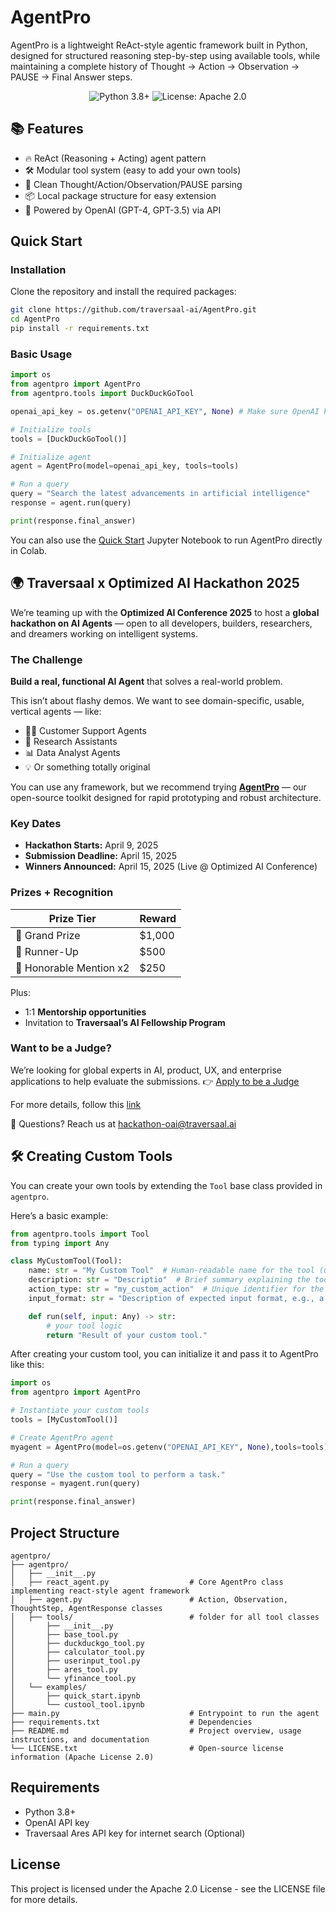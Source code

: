# AgentPro

AgentPro is a lightweight ReAct-style agentic framework built in Python, designed for structured reasoning step-by-step using available tools, while maintaining a complete history of Thought → Action → Observation → PAUSE → Final Answer steps.

<p align="center">
  <img src="https://img.shields.io/badge/Python-3.8%2B-blue" alt="Python 3.8+">
  <img src="https://img.shields.io/badge/License-Apache%202.0-blue" alt="License: Apache 2.0">
</p>

## 📚 Features

- 🔥 ReAct (Reasoning + Acting) agent pattern
- 🛠️ Modular tool system (easy to add your own tools)
- 📜 Clean Thought/Action/Observation/PAUSE parsing
- 📦 Local package structure for easy extension
- 🧠 Powered by OpenAI (GPT-4, GPT-3.5) via API

## Quick Start

### Installation

Clone the repository and install the required packages:

```bash
git clone https://github.com/traversaal-ai/AgentPro.git
cd AgentPro
pip install -r requirements.txt
```
<!--
### Configuration

Create a `.env` file in the root directory with your API keys:

```
OPENAI_API_KEY=your_openai_api_key
TRAVERSAAL_ARES_API_KEY=your_traversaal_ares_api_key
```
Ares internet tool: Searches the internet for real-time information using the Traversaal Ares API. To get `TRAVERSAAL_ARES_API_KEY`. Follow these steps:

1. Go to the [Traversaal API platform](https://api.traversaal.ai/)
2. Log in or create an account
3. Click **"Create new secret key"**
4. Copy the generated key and paste in `.env` file :

### Running the Agent

From the command line:

```bash
python main.py
```

This starts an interactive session with the agent where you can enter queries. -->

### Basic Usage
```python
import os
from agentpro import AgentPro
from agentpro.tools import DuckDuckGoTool

openai_api_key = os.getenv("OPENAI_API_KEY", None) # Make sure OpenAI key is set

# Initialize tools
tools = [DuckDuckGoTool()]

# Initialize agent
agent = AgentPro(model=openai_api_key, tools=tools)

# Run a query
query = "Search the latest advancements in artificial intelligence"
response = agent.run(query)

print(response.final_answer)

```
You can also use the [Quick Start](https://github.com/traversaal-ai/AgentPro/blob/main/agentpro/examples/quick_start.ipynb) Jupyter Notebook to run AgentPro directly in Colab.

## 🌍 Traversaal x Optimized AI Hackathon 2025

We’re teaming up with the **Optimized AI Conference 2025** to host a **global hackathon on AI Agents** — open to all developers, builders, researchers, and dreamers working on intelligent systems.

### The Challenge

**Build a real, functional AI Agent** that solves a real-world problem.

This isn’t about flashy demos. We want to see domain-specific, usable, vertical agents — like:
- 🧑‍💼 Customer Support Agents
- 🔬 Research Assistants
- 📊 Data Analyst Agents
- 💡 Or something totally original

You can use any framework, but we recommend trying **[AgentPro](https://github.com/traversaal-ai/AgentPro)** — our open-source toolkit designed for rapid prototyping and robust architecture.

### Key Dates

- **Hackathon Starts:** April 9, 2025  
- **Submission Deadline:** April 15, 2025  
- **Winners Announced:** April 15, 2025 (Live @ Optimized AI Conference)

### Prizes + Recognition

| Prize Tier         | Reward     |
|--------------------|------------|
| 🥇 Grand Prize      | $1,000     |
| 🥈 Runner-Up        | $500     |
| 🥉 Honorable Mention x2 | $250       |

Plus:
- 1:1 **Mentorship opportunities**
- Invitation to **Traversaal’s AI Fellowship Program**

### Want to be a Judge?
We’re looking for global experts in AI, product, UX, and enterprise applications to help evaluate the submissions. 👉 [Apply to be a Judge](https://forms.gle/zpC4GbEjAkD1osY68)

For more details, follow this [link](https://hackathon.traversaal.ai/)

📩 Questions? Reach us at [hackathon-oai@traversaal.ai](hackathon-oai@traversaal.ai)

<!--
## Data Science Agent
https://github.com/user-attachments/assets/aeeb91e4-134e-4a14-bbc4-2523ba236c56


## Tools Overview
The AgentPro toolkit comes with a variety of default tasks, such as:

- **Internet Research**: "What are the latest developments in quantum computing?"
- **Code Generation**: "Create a Python script to analyze stock prices and generate a chart"
- **YouTube Analysis**: "Find and summarize recent videos about machine learning"
- **Presentation Creation**: "Make a presentation about renewable energy sources"

### AresInternetTool

Searches the internet for real-time information using the Traversaal Ares API.

```python
ares_tool = AresInternetTool()
result = ares_tool.run("recent advances in AI")
```

### CodeEngine

Generates and executes Python code based on natural language descriptions.

```python
code_tool = CodeEngine()
result = code_tool.run("create a bar chart comparing FAANG stocks")
```

### YouTubeSearchTool

Searches for YouTube videos, extracts transcripts, and summarizes content.

```python
youtube_tool = YouTubeSearchTool()
result = youtube_tool.run("machine learning tutorials")
```

### SlideGenerationTool

Creates PowerPoint presentations from structured content.

```python
slide_tool = SlideGenerationTool()
slides = [
    {"slide_title": "Introduction", "content": "Overview of the topic"},
    {"slide_title": "Key Points", "content": "The main arguments and findings"}
]
result = slide_tool.run(slides)
```

### DataAnalysisTool

Analyzes data files and provides statistical insights, visualizations, and exploratory data analysis.

```python
data_tool = DataAnalysisTool()

# Basic usage with a file path
result = data_tool.run("path/to/data.csv")

# With specific analysis parameters
analysis_params = {
    "file_path": "path/to/data.csv",
    "analysis_type": "visualization",
    "viz_type": "correlation",
    "columns": ["age", "income", "education"]
}
result = data_tool.run(analysis_params)
```
-->
## 🛠️ Creating Custom Tools

You can create your own tools by extending the `Tool` base class provided in `agentpro`.

Here’s a basic example:

```python
from agentpro.tools import Tool
from typing import Any

class MyCustomTool(Tool):
    name: str = "My Custom Tool"  # Human-readable name for the tool (used in documentation and debugging)
    description: str = "Descriptio"  # Brief summary explaining the tool's functionality for agent
    action_type: str = "my_custom_action"  # Unique identifier for the tool; lowercase with underscores for agent; avoid spaces, digits, special characters
    input_format: str = "Description of expected input format, e.g., a string query."  # Instruction on what kind of input the tool expects with example

    def run(self, input: Any) -> str:
        # your tool logic
        return "Result of your custom tool."

```

After creating your custom tool, you can initialize it and pass it to AgentPro like this:

```python
import os
from agentpro import AgentPro

# Instantiate your custom tools
tools = [MyCustomTool()]

# Create AgentPro agent
myagent = AgentPro(model=os.getenv("OPENAI_API_KEY", None),tools=tools)

# Run a query
query = "Use the custom tool to perform a task."
response = myagent.run(query)

print(response.final_answer)
```

## Project Structure

```
agentpro/
├── agentpro/
│   ├── __init__.py
│   ├── react_agent.py                  # Core AgentPro class implementing react-style agent framework
│   ├── agent.py                        # Action, Observation, ThoughtStep, AgentResponse classes
│   ├── tools/                          # folder for all tool classes
│       ├── __init__.py
│       ├── base_tool.py
│       ├── duckduckgo_tool.py
│       ├── calculator_tool.py
│       ├── userinput_tool.py
│       ├── ares_tool.py
│       └── yfinance_tool.py
│   └── examples/
│       ├── quick_start.ipynb
│       └── custool_tool.ipynb        
├── main.py                             # Entrypoint to run the agent
├── requirements.txt                    # Dependencies
├── README.md                           # Project overview, usage instructions, and documentation
└── LICENSE.txt                         # Open-source license information (Apache License 2.0)
```

## Requirements

- Python 3.8+
- OpenAI API key
- Traversaal Ares API key for internet search (Optional)

## License

This project is licensed under the Apache 2.0 License - see the LICENSE file for more details.
